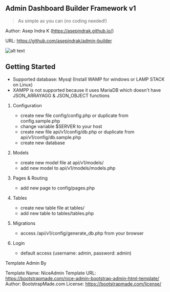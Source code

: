 ## Admin Dashboard Builder Framework v1

> As simple as you can (no coding needed!)

Author: Asep Indra K (https://asepindrak.github.io/)

URL: https://github.com/asepindrak/admin-builder

![alt text](https://repository-images.githubusercontent.com/623568846/f2f4fbda-8708-439b-97f8-10adf873fa07)

## Getting Started

- Supported database: Mysql (Install WAMP for windows or LAMP STACK on Linux)
- XAMPP is not supported because it uses MariaDB which doesn't have JSON_ARRAYAGG & JSON_OBJECT functions

1. Configuration

   - create new file config/config.php or duplicate from config.sample.php
   - change variable $SERVER to your host
   - create new file api/v1/config/db.php or duplicate from api/v1/config/db.sample.php
   - create new database

2. Models

   - create new model file at api/v1/models/
   - add new model to api/v1/models/models.php

3. Pages & Routing

   - add new page to config/pages.php

4. Tables

   - create new table file at tables/
   - add new table to tables/tables.php

5. Migrations

   - access /api/v1/config/generate_db.php from your browser

6. Login
   - default access (username: admin, password: admin)

Template Admin By

Template Name: NiceAdmin
Template URL: https://bootstrapmade.com/nice-admin-bootstrap-admin-html-template/
Author: BootstrapMade.com
License: https://bootstrapmade.com/license/
